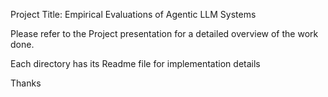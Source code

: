 Project Title: Empirical Evaluations of Agentic LLM Systems

Please refer to the Project presentation for a detailed overview of the work done.

Each directory has its Readme file for implementation details

Thanks

